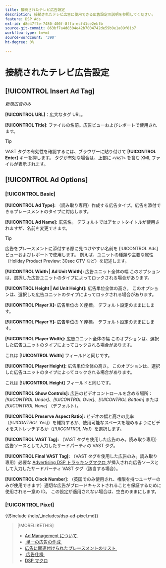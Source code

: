 ```yaml
---
title: 接続されたテレビ広告設定
description: 接続されたテレビ広告に使用できる広告設定の説明を参照してください。
feature: DSP Ads
exl-id: d8e47f7e-7480-400f-8ffa-ecf41ce2ebfb
source-git-commit: 863bf7a4d8304e42b7004742de59b9e1a09f81b7
workflow-type: tm+mt
source-wordcount: '390'
ht-degree: 0%

---
```


# 接続されたテレビ広告設定

## [!UICONTROL Insert Ad Tag]

*新規広告のみ*

**[!UICONTROL URL]**：広大なタグ URL。

**[!UICONTROL Title]**: ファイルの名前。広告ビューおよびレポートで使用されます。

>[!TIP]
>
> VAST タグの有効性を確認するには、ブラウザーに貼り付けて **[!UICONTROL Enter]** キーを押します。 タグが有効な場合は、上部に `<VAST>` を含む XML ファイルが表示されます。

## [!UICONTROL Ad Options]

### [!UICONTROL Basic]

**[!UICONTROL Ad Type]:** （読み取り専用）作成する広告タイプ。広告を添付できるプレースメントのタイプに対応します。

**[!UICONTROL Ad Name]:** 広告名。 デフォルトではアセットタイトルが使用されますが、名前を変更できます。

>[!TIP]
>
> 広告をプレースメントに添付する際に見つけやすい名前を [!UICONTROL Ads] ビューおよびレポートで使用します。 例えば、ユニットの種類や主要な属性（Holiday Product Preview: 30sec CTV など）を記述します。

**[!UICONTROL Width | Ad Unit Width]:** 広告ユニット全体の幅 このオプションは、選択した広告ユニットのタイプによってロックされる場合があります。

**[!UICONTROL Height | Ad Unit Height]:** 広告単位全体の高さ。 このオプションは、選択した広告ユニットのタイプによってロックされる場合があります。

**[!UICONTROL Player X]:** 広告単位の X 座標。 デフォルト設定のままにします。

**[!UICONTROL Player Y]:** 広告単位の Y 座標。 デフォルト設定のままにします。

**[!UICONTROL Player Width]:** 広告ユニット全体の幅 このオプションは、選択した広告ユニットのタイプによってロックされる場合があります。

これは **[!UICONTROL Width]** フィールドと同じです。

**[!UICONTROL Player Height]:** 広告単位全体の高さ。 このオプションは、選択した広告ユニットのタイプによってロックされる場合があります。

これは **[!UICONTROL Height]** フィールドと同じです。

**[!UICONTROL Show Controls]:** 広告のビデオコントロールを含める場所：*[!UICONTROL Under]*、*[!UICONTROL Over]*、*[!UICONTROL Bottom]* または *[!UICONTROL None]* （デフォルト）。

**[!UICONTROL Preserve Aspect Ratio]:** ビデオの幅と高さの比率（*[!UICONTROL Yes]*）を維持するか、使用可能なスペースを埋めるようにビデオをストレッチするか（*[!UICONTROL No]*）を選択します。

**[!UICONTROL VAST Tag]:** （VAST タグを使用した広告のみ。読み取り専用）広告ソースとして入力したサードパーティの VAST タグ。

**[!UICONTROL Final VAST Tag]:** （VAST タグを使用した広告のみ。読み取り専用）必要な [Advertising DSP トラッキングマクロ &#x200B;](/help/dsp/campaign-management/macros.md) が挿入された広告ソースとして入力したサードパーティ VAST タグ（該当する場合）。

**[!UICONTROL Clock Number]**: （英国でのみ使用され、権限を持つユーザーのみが使用できます）適切な広告がブロードキャストされることを保証するために使用される一意の ID。 この設定が適用されない場合は、空白のままにします。

### [!UICONTROL Pixel]

<!-- **[!UICONTROL Pixel]:** -->

{{$include /help/_includes/dsp-ad-pixel.md}}

>[!MORELIKETHIS]
>
>* [Ad Management について &#x200B;](ad-about.md)
>* [&#x200B; 単一の広告の作成 &#x200B;](ad-create.md)
>* [&#x200B; 広告に関連付けられたプレースメントのリスト &#x200B;](/help/dsp/campaign-management/ads/ad-list-placements.md)
>* [&#x200B; 広告仕様 &#x200B;](ad-specs.md)
>* [DSP マクロ &#x200B;](/help/dsp/campaign-management/macros.md)
